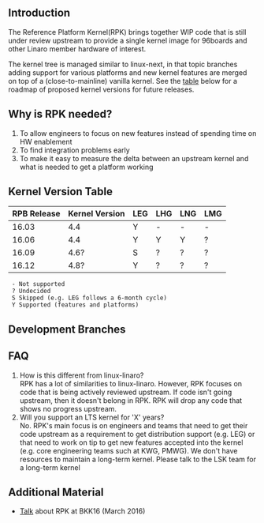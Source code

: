 ## Introduction
The Reference Platform Kernel(RPK) brings together WIP code that is still under review upstream to provide a single kernel image for 96boards and other Linaro member hardware of interest.

The kernel tree is managed similar to linux-next, in that topic branches adding support for various platforms and new kernel features are merged on top of a (close-to-mainline) vanilla kernel. See the [table](#kernel-version-table) below for a roadmap of proposed kernel versions for future releases.

## Why is RPK needed?
 1. To allow engineers to focus on new features instead of spending time on HW enablement
 1. To find integration problems early
 1. To make it easy to measure the delta between an upstream kernel and what is needed to get a platform working

## Kernel Version Table
| RPB Release | Kernel Version | LEG | LHG | LNG | LMG |
|---|---|---|---|---|---|
|16.03   |4.4   | Y | - | - | - |
|16.06   |4.4   | Y | Y | Y | ? |
|16.09   |4.6?  | S | ? | ? | ? |
|16.12   |4.8?  | Y | ? | ? | ? |

     - Not supported
     ? Undecided
     S Skipped (e.g. LEG follows a 6-month cycle)
     Y Supported (features and platforms)

## Development Branches

## FAQ
 1. How is this different from linux-linaro?  
    RPK has a lot of similarities to linux-linaro. However, RPK focuses on code that is being actively reviewed upstream. If code isn't going upstream, then it doesn't belong in RPK. RPK will drop any code that shows no progress upstream.
 1. Will you support an LTS kernel for 'X' years?  
    No. RPK's main focus is on engineers and teams that need to get their code upstream as a requirement to get distribution support (e.g. LEG) or that need to work on tip to get new features accepted into the kernel (e.g. core engineering teams such at KWG, PMWG). We don't have resources to maintain a long-term kernel. Please talk to the LSK team for a long-term kernel

## Additional Material
 * [Talk](https://www.youtube.com/watch?v=fW6_eL3U7OQ) about RPK at BKK16 (March 2016)